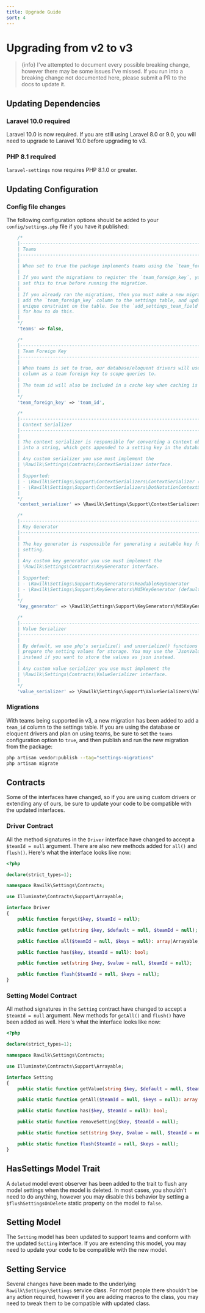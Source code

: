```yaml
---
title: Upgrade Guide
sort: 4
---
```


# Upgrading from v2 to v3

> {info} I've attempted to document every possible breaking change, however there may be some issues I've missed.
> If you run into a breaking change not documented here, please submit a PR to the docs to update it.

## Updating Dependencies

### Laravel 10.0 required

Laravel 10.0 is now required. If you are still using Laravel 8.0 or 9.0, you will need to upgrade to Laravel 10.0 before upgrading to v3.

### PHP 8.1 required

`laravel-settings` now requires PHP 8.1.0 or greater.

## Updating Configuration

### Config file changes

The following configuration options should be added to your `config/settings.php` file if you have it published:

```php
    /*
    |--------------------------------------------------------------------------
    | Teams
    |--------------------------------------------------------------------------
    |
    | When set to true the package implements teams using the `team_foreign_key`.
    |
    | If you want the migrations to register the `team_foreign_key`, you must
    | set this to true before running the migration.
    |
    | If you already ran the migrations, then you must make a new migration to
    | add the `team_foreign_key` column to the settings table, and update the
    | unique constraint on the table. See the `add_settings_team_field` migration
    | for how to do this.
    |
    */
    'teams' => false,

    /*
    |--------------------------------------------------------------------------
    | Team Foreign Key
    |--------------------------------------------------------------------------
    |
    | When teams is set to true, our database/eloquent drivers will use this
    | column as a team foreign key to scope queries to.
    |
    | The team id will also be included in a cache key when caching is enabled.
    |
    */
    'team_foreign_key' => 'team_id',

    /*
    |--------------------------------------------------------------------------
    | Context Serializer
    |--------------------------------------------------------------------------
    |
    | The context serializer is responsible for converting a Context object
    | into a string, which gets appended to a setting key in the database.
    |
    | Any custom serializer you use must implement the
    | \Rawilk\Settings\Contracts\ContextSerializer interface.
    |
    | Supported:
    | - \Rawilk\Settings\Support\ContextSerializers\ContextSerializer (default)
    | - \Rawilk\Settings\Support\ContextSerializers\DotNotationContextSerializer
    |
    */
    'context_serializer' => \Rawilk\Settings\Support\ContextSerializers\ContextSerializer::class,

    /*
    |--------------------------------------------------------------------------
    | Key Generator
    |--------------------------------------------------------------------------
    |
    | The key generator is responsible for generating a suitable key for a
    | setting.
    |
    | Any custom key generator you use must implement the
    | \Rawilk\Settings\Contracts\KeyGenerator interface.
    |
    | Supported:
    | - \Rawilk\Settings\Support\KeyGenerators\ReadableKeyGenerator
    | - \Rawilk\Settings\Support\KeyGenerators\Md5KeyGenerator (default)
    |
    */
    'key_generator' => \Rawilk\Settings\Support\KeyGenerators\Md5KeyGenerator::class,

    /*
    |--------------------------------------------------------------------------
    | Value Serializer
    |--------------------------------------------------------------------------
    |
    | By default, we use php's serialize() and unserialize() functions to
    | prepare the setting values for storage. You may use the `JsonValueSerializer`
    | instead if you want to store the values as json instead.
    |
    | Any custom value serializer you use must implement the
    | \Rawilk\Settings\Contracts\ValueSerializer interface.
    |
    */
    'value_serializer' => \Rawilk\Settings\Support\ValueSerializers\ValueSerializer::class,
```

### Migrations

With teams being supported in v3, a new migration has been added to add a `team_id` column to the settings table. If you are using
the database or eloquent drivers and plan on using teams, be sure to set the `teams` configuration option to `true`, and then publish
and run the new migration from the package:

```bash
php artisan vendor:publish --tag="settings-migrations"
php artisan migrate
```

## Contracts

Some of the interfaces have changed, so if you are using custom drivers or extending any of ours, be sure to update your code to be compatible with the
updated interfaces.

### Driver Contract

All the method signatures in the `Driver` interface have changed to accept a `$teamId = null` argument. There are also new methods added for `all()` and `flush()`. Here's
what the interface looks like now:

```php
<?php

declare(strict_types=1);

namespace Rawilk\Settings\Contracts;

use Illuminate\Contracts\Support\Arrayable;

interface Driver
{
    public function forget($key, $teamId = null);

    public function get(string $key, $default = null, $teamId = null);

    public function all($teamId = null, $keys = null): array|Arrayable;

    public function has($key, $teamId = null): bool;

    public function set(string $key, $value = null, $teamId = null);

    public function flush($teamId = null, $keys = null);
}
```

### Setting Model Contract

All method signatures in the `Setting` contract have changed to accept a `$teamId = null` argument.
New methods for `getAll()` and `flush()` have been added as well. Here's what the interface looks like now:

```php
<?php

declare(strict_types=1);

namespace Rawilk\Settings\Contracts;

use Illuminate\Contracts\Support\Arrayable;

interface Setting
{
    public static function getValue(string $key, $default = null, $teamId = null);

    public static function getAll($teamId = null, $keys = null): array|Arrayable;

    public static function has($key, $teamId = null): bool;

    public static function removeSetting($key, $teamId = null);

    public static function set(string $key, $value = null, $teamId = null);

    public static function flush($teamId = null, $keys = null);
}
```

## HasSettings Model Trait

A `deleted` model event observer has been added to the trait to flush any model settings when the model is deleted. In most cases,
you shouldn't need to do anything, however you may disable this behavior by setting a `$flushSettingsOnDelete` static property
on the model to `false`.

## Setting Model

The `Setting` model has been updated to support teams and conform with the updated `Setting` interface. If you are extending
this model, you may need to update your code to be compatible with the new model.

## Setting Service

Several changes have been made to the underlying `Rawilk\Settings\Settings` service class. For most people there shouldn't be any action required,
however if you are adding macros to the class, you may need to tweak them to be compatible with updated class.
